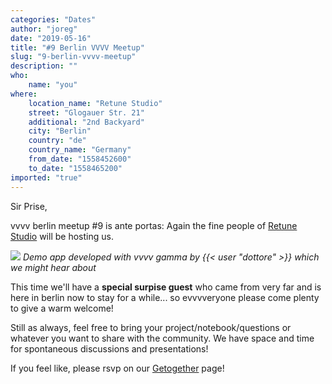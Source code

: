 ```yaml
---
categories: "Dates"
author: "joreg"
date: "2019-05-16"
title: "#9 Berlin VVVV Meetup"
slug: "9-berlin-vvvv-meetup"
description: ""
who: 
    name: "you"
where: 
    location_name: "Retune Studio"
    street: "Glogauer Str. 21"
    additional: "2nd Backyard"
    city: "Berlin"
    country: "de"
    country_name: "Germany"
    from_date: "1558452600"
    to_date: "1558465200"
imported: "true"
---
```



Sir Prise,

vvvv berlin meetup #9 is ante portas: Again the fine people of [Retune Studio](http://retune.de) will be hosting us.

![](xZhDerkYvHslobaxfTxSYUWR.png)
*Demo app developed with vvvv gamma by {{< user "dottore" >}} which we might hear about*

This time we'll have a **special surpise guest** who came from very far and is here in berlin now to stay for a while... so evvvveryone please come plenty to give a warm welcome!

Still as always, feel free to bring your project/notebook/questions or whatever you want to share with the community. We have space and time for spontaneous discussions and presentations!

If you feel like, please rsvp on our [Getogether](https://gettogether.community/events/1372/vvvv-berlin-meetup-9/) page!